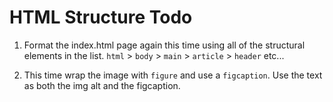 # HTML Structure Todo

1. Format the index.html page again this time using all of the structural elements in the list. `html` > `body` > `main` > `article` > `header` etc...

2. This time wrap the image with `figure` and use a `figcaption`. Use the text as both the img alt and the figcaption.
